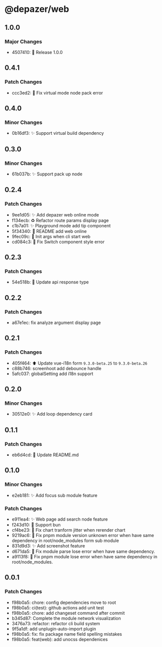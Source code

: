 # @depazer/web

## 1.0.0

### Major Changes

- 4507410: 🎉 Release 1.0.0

## 0.4.1

### Patch Changes

- ccc3ed2: 🐛 Fix virtual mode node pack error

## 0.4.0

### Minor Changes

- 0b16df3: ✨ Support virtual build dependency

## 0.3.0

### Minor Changes

- 61b037b: ✨ Support pack up node

## 0.2.4

### Patch Changes

- 9ee1d05: ✨ Add depazer web online mode
- f134ecb: ♻️ Refactor route params display page
- c1b7a01: ✨ Playground mode add tip component
- 5f34340: 📄 README add web online
- 9fec09c: 🐛 Init args when cli start web
- cd084c3: 🐛 Fix Switch component style error

## 0.2.3

### Patch Changes

- 54e518b: 🐛 Update api response type

## 0.2.2

### Patch Changes

- a67e1ec: fix analyze argument display page

## 0.2.1

### Patch Changes

- 405f464: ⬆️ Update vue-i18n form `9.3.0-beta.25` to `9.3.0-beta.26`
- c88b746: screenhoot add debounce handle
- 5afc037: globalSetting add i18n support

## 0.2.0

### Minor Changes

- 30512e0: ✨ Add loop dependency card

## 0.1.1

### Patch Changes

- eb6d4cd: 📄 Update README.md

## 0.1.0

### Minor Changes

- e2eb181: ✨ Add focus sub module feature

### Patch Changes

- e911ea4: ✨ Web page add search node feature
- f243d10: 🦾 Support bun
- cf4be23: 🐛 Fix chart tranform jitter when rerender chart
- 9219ac6: 🐛 Fix pnpm module version unknown error when have same dependency in root/node_modules form sub module
- 831d9d3: ✨ Add screenshot feature
- d671da5: 🐛 Fix module parse lose error when have same dependency.
- a9113f8: 🐛 Fix pnpm module lose error when have same dependency in root/node_modules.

## 0.0.1

### Patch Changes

- f98b0a5: chore: config dependencies move to root
- f98b0a5: ci(test): github actions add unit test
- f98b0a5: chore: add changeset command after commit
- b345d87: Complete the module network visualization
- 3476a73: refactor: refactor cli build system
- 9f5a1df: add unplugin-auto-import plugin
- f98b0a5: fix: fix package name field spelling mistakes
- f98b0a5: feat(web): add unocss dependenices
